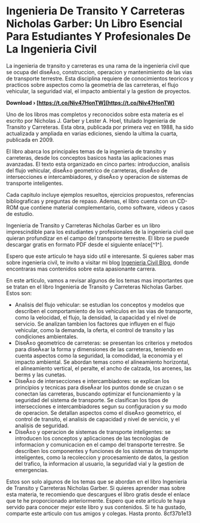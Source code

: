 # Ingenieria De Transito Y Carreteras Nicholas Garber: Un Libro Esencial Para Estudiantes Y Profesionales De La Ingenieria Civil
  
La ingenieria de transito y carreteras es una rama de la ingenieria civil que se ocupa del diseÃ±o, construccion, operacion y mantenimiento de las vias de transporte terrestre. Esta disciplina requiere de conocimientos teoricos y practicos sobre aspectos como la geometria de las carreteras, el flujo vehicular, la seguridad vial, el impacto ambiental y la gestion de proyectos.
 
**Download › [https://t.co/Niv47HonTW](https://t.co/Niv47HonTW)**


  
Uno de los libros mas completos y reconocidos sobre esta materia es el escrito por Nicholas J. Garber y Lester A. Hoel, titulado Ingenieria de Transito y Carreteras. Esta obra, publicada por primera vez en 1988, ha sido actualizada y ampliada en varias ediciones, siendo la ultima la cuarta, publicada en 2009.
  
El libro abarca los principales temas de la ingenieria de transito y carreteras, desde los conceptos basicos hasta las aplicaciones mas avanzadas. El texto esta organizado en cinco partes: introduccion, analisis del flujo vehicular, diseÃ±o geometrico de carreteras, diseÃ±o de intersecciones e intercambiadores, y diseÃ±o y operacion de sistemas de transporte inteligentes.
  
Cada capitulo incluye ejemplos resueltos, ejercicios propuestos, referencias bibliograficas y preguntas de repaso. Ademas, el libro cuenta con un CD-ROM que contiene material complementario, como software, videos y casos de estudio.
  
Ingenieria de Transito y Carreteras Nicholas Garber es un libro imprescindible para los estudiantes y profesionales de la ingenieria civil que quieran profundizar en el campo del transporte terrestre. El libro se puede descargar gratis en formato PDF desde el siguiente enlace[^1^].
  
Espero que este articulo te haya sido util e interesante. Si quieres saber mas sobre ingenieria civil, te invito a visitar mi blog [Ingenieria Civil Blog](https://ingenieriacivilblog.com), donde encontraras mas contenidos sobre esta apasionante carrera.
  
En este articulo, vamos a revisar algunos de los temas mas importantes que se tratan en el libro Ingenieria de Transito y Carreteras Nicholas Garber. Estos son:
  
- Analisis del flujo vehicular: se estudian los conceptos y modelos que describen el comportamiento de los vehiculos en las vias de transporte, como la velocidad, el flujo, la densidad, la capacidad y el nivel de servicio. Se analizan tambien los factores que influyen en el flujo vehicular, como la demanda, la oferta, el control de transito y las condiciones ambientales.
- DiseÃ±o geometrico de carreteras: se presentan los criterios y metodos para diseÃ±ar la forma y dimensiones de las carreteras, teniendo en cuenta aspectos como la seguridad, la comodidad, la economia y el impacto ambiental. Se abordan temas como el alineamiento horizontal, el alineamiento vertical, el peralte, el ancho de calzada, los arcenes, las berms y las cunetas.
- DiseÃ±o de intersecciones e intercambiadores: se explican los principios y tecnicas para diseÃ±ar los puntos donde se cruzan o se conectan las carreteras, buscando optimizar el funcionamiento y la seguridad del sistema de transporte. Se clasifican los tipos de intersecciones e intercambiadores segun su configuracion y su modo de operacion. Se detallan aspectos como el diseÃ±o geometrico, el control de transito, el analisis de capacidad y nivel de servicio, y el analisis de seguridad.
- DiseÃ±o y operacion de sistemas de transporte inteligentes: se introducen los conceptos y aplicaciones de las tecnologias de informacion y comunicacion en el campo del transporte terrestre. Se describen los componentes y funciones de los sistemas de transporte inteligentes, como la recoleccion y procesamiento de datos, la gestion del trafico, la informacion al usuario, la seguridad vial y la gestion de emergencias.

Estos son solo algunos de los temas que se abordan en el libro Ingenieria de Transito y Carreteras Nicholas Garber. Si quieres aprender mas sobre esta materia, te recomiendo que descargues el libro gratis desde el enlace que te he proporcionado anteriormente. Espero que este articulo te haya servido para conocer mejor este libro y sus contenidos. Si te ha gustado, comparte este articulo con tus amigos y colegas. Hasta pronto.
 8cf37b1e13
 
